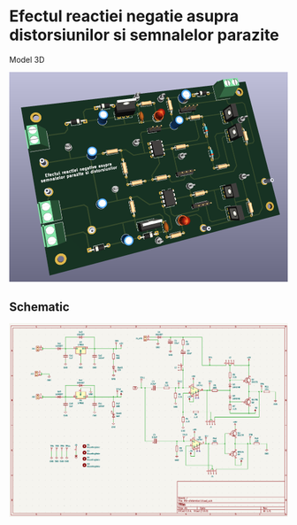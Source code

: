 # Efectul reactiei negatie asupra distorsiunilor si  semnalelor parazite  



Model 3D

![](docs/3dmodel.png)

## Schematic
![](docs/schematic.png)

